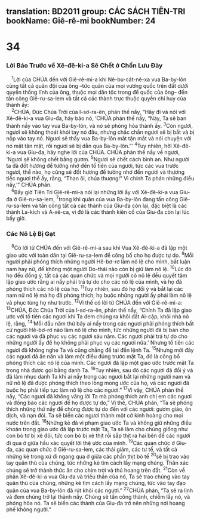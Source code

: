 translation: BD2011
group: CÁC SÁCH TIÊN-TRI
bookName: Giê-rê-mi 
bookNumber: 24
-------

<div class="title"><h1>34</h1><h3>Lời Báo Trước về Xê-đê-ki-a Sẽ Chết ở Chốn Lưu Ðày</h3></div>
<span class="verse gie_34_1"> <sup>1</sup>Lời của CHÚA đến với Giê-rê-mi-a khi Nê-bu-cát-nê-xa vua Ba-by-lôn cùng tất cả quân đội của ông –tức quân của mọi vương quốc trên đất dưới quyền thống lĩnh của ông, thuộc mọi dân tộc trong đế quốc của ông– đến tấn công Giê-ru-sa-lem và tất cả các thành trực thuộc quyền chỉ huy của thành ấy:<br/></span>
<span class="verse gie_34_2"> <sup>2</sup>CHÚA, Ðức Chúa Trời của I-sơ-ra-ên, phán thế nầy, “Hãy đi và nói với Xê-đê-ki-a vua Giu-đa, hãy bảo nó, ‘CHÚA phán thế nầy, “Này, Ta sẽ ban thành nầy vào tay vua Ba-by-lôn, và nó sẽ phóng hỏa thành ấy. </span>
<span class="verse gie_34_3"><sup>3</sup>Còn ngươi, ngươi sẽ không thoát khỏi tay nó đâu, nhưng chắc chắn ngươi sẽ bị bắt và bị nộp vào tay nó. Ngươi sẽ thấy vua Ba-by-lôn mắt tận mắt và nói chuyện với nó mặt tận mặt, rồi ngươi sẽ bị dẫn qua Ba-by-lôn.”’ </span>
<span class="verse gie_34_4"><sup>4</sup>Tuy nhiên, hỡi Xê-đê-ki-a vua Giu-đa, hãy nghe lời của CHÚA. CHÚA phán thế nầy về ngươi, ‘Ngươi sẽ không chết bằng gươm. </span>
<span class="verse gie_34_5"><sup>5</sup>Ngươi sẽ chết cách bình an. Như người ta đã đốt hương để tưởng nhớ đến tổ tiên của ngươi, tức các vua trước ngươi, thể nào, họ cũng sẽ đốt hương để tưởng nhớ đến ngươi và thương tiếc ngươi thể ấy, rằng, “Than ôi, chúa thượng!” Vì chính Ta phán những điều nầy,’” CHÚA phán.<br/></span>
<span class="verse gie_34_6"> <sup>6</sup>Bấy giờ Tiên Tri Giê-rê-mi-a nói lại những lời ấy với Xê-đê-ki-a vua Giu-đa ở Giê-ru-sa-lem, </span>
<span class="verse gie_34_7"><sup>7</sup>trong khi quân của vua Ba-by-lôn đang tấn công Giê-ru-sa-lem và tấn công tất cả các thành của Giu-đa còn lại, đặc biệt là các thành La-kích và A-xê-ca, vì đó là các thành kiên cố của Giu-đa còn lại lúc bấy giờ.<br/></span>
<div class="title"><h3>Các Nô Lệ Bị Gạt</h3></div>
<span class="verse gie_34_8"> <sup>8</sup>Có lời từ CHÚA đến với Giê-rê-mi-a sau khi Vua Xê-đê-ki-a đã lập một giao ước với toàn dân tại Giê-ru-sa-lem để công bố cho họ được tự do. </span>
<span class="verse gie_34_9"><sup>9</sup>Mỗi người phải phóng thích những người Hê-bơ-rơ làm nô lệ cho mình, bất luận nam hay nữ, để không một người Do-thái nào còn bị giữ làm nô lệ. </span>
<span class="verse gie_34_10"><sup>10</sup>Lúc đó họ đều đồng ý, tất cả các quan chức và mọi người có nô lệ đều quyết tâm lập giao ước rằng ai nấy phải trả tự do cho các nô lệ của mình, và họ đã phóng thích các nô lệ của họ. </span>
<span class="verse gie_34_11"><sup>11</sup>Tuy nhiên, sau đó họ đổi ý và bắt lại các nam nữ nô lệ mà họ đã phóng thích; họ buộc những người ấy phải làm nô lệ và phục tùng họ như trước. </span>
<span class="verse gie_34_12"><sup>12</sup>Vì thế có lời từ CHÚA đến với Giê-rê-mi-a: </span>
<span class="verse gie_34_13"><sup>13</sup>CHÚA, Ðức Chúa Trời của I-sơ-ra-ên, phán thế nầy, “Chính Ta đã lập giao ước với tổ tiên các ngươi khi Ta đem chúng ra khỏi đất Ai-cập, khỏi nhà nô lệ, rằng, </span>
<span class="verse gie_34_14"><sup>14</sup>‘Mỗi đầu năm thứ bảy ai nấy trong các ngươi phải phóng thích bất cứ người Hê-bơ-rơ nào làm nô lệ cho mình, tức những người đã bị bán cho các ngươi và đã phục vụ các ngươi sáu năm. Các ngươi phải trả tự do cho những người ấy để họ không phải phục vụ các ngươi nữa.’ Nhưng tổ tiên các ngươi đã không nghe Ta và cũng chẳng để tai đến lệnh Ta. </span>
<span class="verse gie_34_15"><sup>15</sup>Nhưng mới đây các ngươi đã ăn năn và làm một điều đúng trước mặt Ta, đó là công bố phóng thích các nô lệ của mình. Các ngươi đã lập một giao ước trước mặt Ta trong nhà được gọi bằng danh Ta. </span>
<span class="verse gie_34_16"><sup>16</sup>Tuy nhiên, sau đó các ngươi đã đổi ý và đã làm nhục danh Ta khi ai nấy trong các ngươi bắt lại những người nam và nữ nô lệ đã được phóng thích theo lòng mong ước của họ, và các ngươi đã buộc họ phải tiếp tục làm nô lệ cho các ngươi.” </span>
<span class="verse gie_34_17"><sup>17</sup>Vì vậy, CHÚA phán thế nầy, “Các ngươi đã không vâng lời Ta mà phóng thích anh chị em các ngươi và đồng bào các ngươi để họ được tự do,” Vì thế, CHÚA phán, “Ta sẽ phóng thích những thứ nầy để chúng được tự do đến với các ngươi: gươm giáo, ôn dịch, và nạn đói. Ta sẽ biến các ngươi thành một cớ kinh hoàng cho mọi nước trên đất. </span>
<span class="verse gie_34_18"><sup>18</sup>Những kẻ đã vi phạm giao ước Ta và không giữ những điều khoản trong giao ước đã lập trước mặt Ta, Ta sẽ làm cho chúng giống như con bò tơ bị xẻ đôi, tức con bò bị xẻ thịt rồi sắp thịt ra hai bên để các ngươi đi qua ở giữa hầu xác quyết lời thệ ước của mình. </span>
<span class="verse gie_34_19"><sup>19</sup>Các quan chức ở Giu-đa, các quan chức ở Giê-ru-sa-lem, các thái giám, các tư tế, và tất cả những kẻ trong xứ đi ngang qua ở giữa các phần thịt bò tế </span>
<span class="verse gie_34_20"><sup>20</sup>sẽ bị trao vào tay quân thù của chúng, tức những kẻ tìm cách lấy mạng chúng. Thân xác chúng sẽ trở thành thức ăn cho chim trời và thú hoang trên đất. </span>
<span class="verse gie_34_21"><sup>21</sup>Còn về phần Xê-đê-ki-a vua Giu-đa và triều thần của nó, Ta sẽ trao chúng vào tay quân thù của chúng, những kẻ tìm cách lấy mạng chúng, tức vào tay đạo quân của vua Ba-by-lôn đã rút khỏi các ngươi.” </span>
<span class="verse gie_34_22"><sup>22</sup>CHÚA phán, “Ta sẽ ra lịnh và đem chúng trở lại thành nầy. Chúng sẽ tấn công thành, chiếm lấy nó, và phóng hỏa nó. Ta sẽ biến các thành của Giu-đa trở nên những nơi hoang phế không người.”<br/></span>
